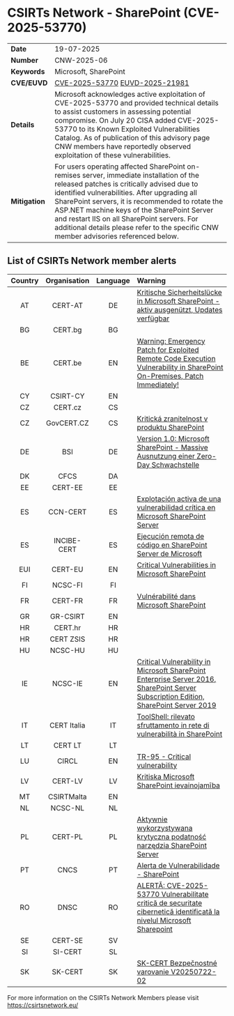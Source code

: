 # CSIRTs Network - SharePoint  (CVE-2025-53770)
|   |   |
|---|---|
| **Date** | 19-07-2025 |
| **Number** | CNW-2025-06 | 
| **Keywords** | Microsoft, SharePoint | 
| **CVE/EUVD** | [CVE-2025-53770](https://www.cve.org/CVERecord?id=CVE-2025-53770) [EUVD-2025-21981](https://euvd.enisa.europa.eu/enisa/EUVD-2025-21981)
| **Details** | Microsoft acknowledges active exploitation of CVE-2025-53770 and provided technical details to assist customers in assessing potential compromise. On July 20 CISA added CVE-2025-53770 to its Known Exploited Vulnerabilities Catalog. As of publication of this advisory page CNW members have reportedly observed exploitation of these vulnerabilities.
| **Mitigation** | For users operating affected SharePoint on-remises server, immediate installation of the released patches is critically advised due to identified vulnerabilities. After upgrading all SharePoint servers, it is recommended to rotate the ASP.NET machine keys of the SharePoint Server and restart IIS on all SharePoint servers. For additional details please refer to the specific CNW member advisories referenced below. |

## List of CSIRTs Network member alerts

| Country | Organisation | Language | Warning |
| :-----: | :----------: | :------: | :------ | 
| AT | CERT-AT | DE | [Kritische Sicherheitslücke in Microsoft SharePoint - aktiv ausgenützt, Updates verfügbar](https://www.cert.at/de/warnungen/2025/7/kritische-sicherheitslucke-in-microsoft-sharepoint-aktiv-ausgenutzt-updates-verfugbar) |
| BG | CERT.bg | BG |   |
| BE | CERT.be | EN | [Warning: Emergency Patch for Exploited Remote Code Execution Vulnerability in SharePoint On-Premises, Patch Immediately!](https://ccb.belgium.be/advisories/warning-emergency-patch-exploited-remote-code-execution-vulnerability-sharepoint) |
| CY | CSIRT-CY | EN | |
| CZ | CERT.cz | CS |  |
| CZ | GovCERT.CZ | CS | [Kritická zranitelnost v produktu SharePoint](https://portal.nukib.gov.cz/informacni-servis/aktualne/687e47dd4f74773d710da32b) |
| DE | BSI | DE | [Version 1.0: Microsoft SharePoint - Massive Ausnutzung einer Zero-Day Schwachstelle](https://www.bsi.bund.de/SharedDocs/Cybersicherheitswarnungen/DE/2025/2025-262781-1032.pdf) |
| DK | CFCS | DA |  |
| EE | CERT-EE | EE |   |
| ES | CCN-CERT | ES | [Explotación activa de una vulnerabilidad crítica en Microsoft SharePoint Server](https://www.ccn-cert.cni.es/es/seguridad-al-dia/alertas-ccn-cert/13088-ccn-cert-al-06-25-explotacion-activa-de-una-vulnerabilidad-critica-en-microsoft-sharepoint-server.html)| |
| ES | INCIBE-CERT | ES | [Ejecución remota de código en SharePoint Server de Microsoft ](https://www.incibe.es/incibe-cert/alerta-temprana/avisos/ejecucion-remota-de-codigo-en-sharepoint-server-de-microsoft)|
| EUI | CERT-EU | EN |  [Critical Vulnerabilities in Microsoft SharePoint](https://cert.europa.eu/publications/security-advisories/2025-027/) |
| FI | NCSC-FI | FI |  |
| FR | CERT-FR | FR | [Vulnérabilité dans Microsoft SharePoint](https://cert.ssi.gouv.fr/alerte/CERTFR-2025-ALE-010/)|
| GR | GR-CSIRT | EN | |
| HR | CERT.hr | HR |  |
| HR | CERT ZSIS | HR |  |
| HU | NCSC-HU | HU |   |
| IE | NCSC-IE | EN | [Critical Vulnerability in Microsoft SharePoint Enterprise Server 2016, SharePoint Server Subscription Edition, SharePoint Server 2019](https://www.ncsc.gov.ie/pdfs/2507200119_CVE-2025-53770.pdf) |
| IT | CERT Italia | IT | [ToolShell: rilevato sfruttamento in rete di vulnerabilità in SharePoint](https://www.acn.gov.it/portale/en/w/toolshell-rilevato-sfruttamento-in-rete-di-vulnerabilita-in-sharepoint)|
| LT | CERT LT | LT |  |
| LU | CIRCL | EN | [TR-95 - Critical vulnerability](https://www.circl.lu/pub/tr-95/) |
| LV | CERT-LV | LV | [Kritiska Microsoft SharePoint ievainojamība](https://cert.lv/lv/2025/07/kritiska-microsoft-sharepoint-ievainojamiba-cve-2025-53770)|
| MT | CSIRTMalta | EN | |
| NL | NCSC-NL | NL | |
| PL | CERT-PL | PL | [Aktywnie wykorzystywana krytyczna podatność narzędzia SharePoint Server](https://moje.cert.pl/komunikaty/2025/15/aktywnie-wykorzystywana-krytyczna-podatnosc-narzedzia-sharepoint-server/) |
| PT | CNCS | PT | [Alerta de Vulnerabilidade - SharePoint](https://dyn.cncs.gov.pt/pt/alerta-detalhe/art/135941/alerta-de-vulnerabilidade-sharepoint) |
| RO | DNSC | RO |  [ALERTĂ: CVE-2025-53770 Vulnerabilitate critică de securitate cibernetică identificată la nivelul Microsoft Sharepoint](https://www.dnsc.ro/citeste/alerta-cve-2025-53770-vulnerabilitate-critica-de-securitate-cibernetica-identificata-la-nivelul-microsoft-sharepoint)  |
| SE | CERT-SE | SV |  |
| SI | SI-CERT | SL | |
| SK | SK-CERT | SK | [SK-CERT Bezpečnostné varovanie V20250722-02](https://www.sk-cert.sk/threat/sk-cert-bezpecnostne-varovanie-v20250722-02/index.html) |








 

For more information on the CSIRTs Network Members please visit https://csirtsnetwork.eu/ 
